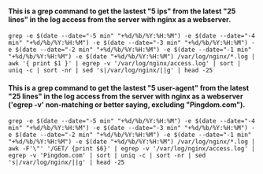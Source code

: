 #### This is a grep command to get the lastest "5 ips" from the latest "25 lines" in the log access from the server with nginx as a webserver.
```
grep -e $(date --date="-5 min" "+%d/%b/%Y:%H:%M") -e $(date --date="-4 min" "+%d/%b/%Y:%H:%M") -e $(date --date="-3 min" "+%d/%b/%Y:%H:%M") -e $(date --date="-2 min" "+%d/%b/%Y:%H:%M") -e $(date --date="-1 min" "+%d/%b/%Y:%H:%M") -e $(date "+%d/%b/%Y:%H:%M") /var/log/nginx/*.log | awk '{ print $1 }' | egrep -v '/var/log/nginx/access.log' | sort | uniq -c | sort -nr | sed 's|/var/log/nginx/||g' | head -25
```


#### This is a grep command to get the lastest "5 user-agent" from the latest "25 lines" in the log access from the server with nginx as a webserver ('egrep -v' non-matching or better saying, excluding "Pingdom.com").
```
grep -e $(date --date="-5 min" "+%d/%b/%Y:%H:%M") -e $(date --date="-4 min" "+%d/%b/%Y:%H:%M") -e $(date --date="-3 min" "+%d/%b/%Y:%H:%M") -e $(date --date="-2 min" "+%d/%b/%Y:%H:%M") -e $(date --date="-1 min" "+%d/%b/%Y:%H:%M") -e $(date "+%d/%b/%Y:%H:%M") /var/log/nginx/*.log | awk -F'\"' '/GET/ {print $6}' | egrep -v '/var/log/nginx/access.log' | egrep -v 'Pingdom.com' | sort | uniq -c | sort -nr | sed 's|/var/log/nginx/||g' | head -25
```
